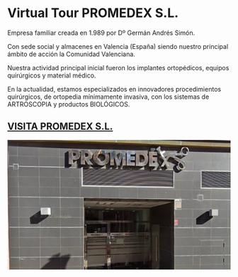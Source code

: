 # Virtual Tour PROMEDEX S.L.

Empresa familiar creada en 1.989 por Dº Germán Andrés Simón. 

Con sede social y almacenes en Valencia (España) siendo nuestro principal ámbito de acción la Comunidad Valenciana.

Nuestra actividad principal inicial fueron los implantes ortopédicos, equipos quirúrgicos y material médico.

En la actualidad, estamos especializados en innovadores procedimientos quirúrgicos, de ortopedia mínimamente invasiva, con los sistemas de ARTROSCOPIA y productos BIOLÓGICOS.

 



## [VISITA PROMEDEX S.L.](https://raspkik.github.io/Prueba/tour.html)



![screenshot](models/screenshot.png)
